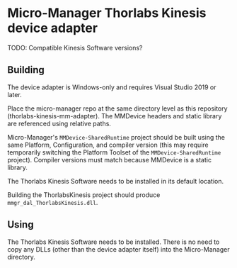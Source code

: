 Micro-Manager Thorlabs Kinesis device adapter
=============================================

TODO: Compatible Kinesis Software versions?


Building
--------

The device adapter is Windows-only and requires Visual Studio 2019 or later.

Place the micro-manager repo at the same directory level as this repository
(thorlabs-kinesis-mm-adapter). The MMDevice headers and static library are
referenced using relative paths.

Micro-Manager's `MMDevice-SharedRuntime` project should be built using the same
Platform, Configuration, and compiler version (this may require temporarily
switching the Platform Toolset of the `MMDevice-SharedRuntime` project).
Compiler versions must match because MMDevice is a static library.

The Thorlabs Kinesis Software needs to be installed in its default location.

Building the ThorlabsKinesis project should produce
`mmgr_dal_ThorlabsKinesis.dll`.


Using
-----

The Thorlabs Kinesis Software needs to be installed. There is no need to copy
any DLLs (other than the device adapter itself) into the Micro-Manager
directory.
